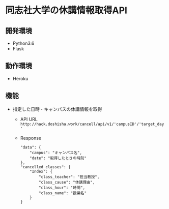 # 同志社大学の休講情報取得API

## 開発環境
* Python3.6
* Flask

## 動作環境
* Heroku

## 機能
* 指定した日時・キャンパスの休講情報を取得
  * API URL  
    ```http://hack.doshisha.work/cancell/api/v1/'campusID'/'target_day'```
  * Response
  
    ```
    "data": {
        "campus": "キャンパス名",
        "date": "取得したときの時刻"
    },
    "cancelled_classes": {
        "Index": {
            "class_teacher": "担当教授",
            "class_cause": "休講理由",
            "class_hour": "時間",
            "class_name": "授業名"
        }
    }
    ```